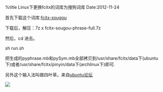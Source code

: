 %title Linux下更换fcitx的词库为搜狗词库
Date:2012-11-24

首先下载这个词库:[fcitx-sougou](http://prob-chrome.googlecode.com/files/fcitx-sougou-phrase-full.7z)

下载后，解压：7z x fcitx-sougou-phrase-full.7z

然后，cd 进去。

sh run.sh

把生成的pyphrase.mb和pySym.mb全部拷贝到/usr/share/fcitx/data下(ubuntu下)或者/usr/share/fcitx/pinyin/data下(archlinux下)即可.


另外这个输入法叫做四叶草。来自[ubuntu论坛](http://forum.ubuntu.org.cn/viewtopic.php?t=332168 )

![](https://raw.github.com/hit9/blog-img-store/master/blog/Ubuntu/1_0.png)
